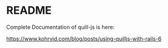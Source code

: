 # README

Complete Documentation of quill-js is here:

https://www.kohrvid.com/blog/posts/using-quilljs-with-rails-6


